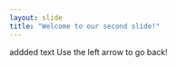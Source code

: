 ```yaml
---
layout: slide
title: "Welcome to our second slide!"
---
```

addded text
Use the left arrow to go back!
